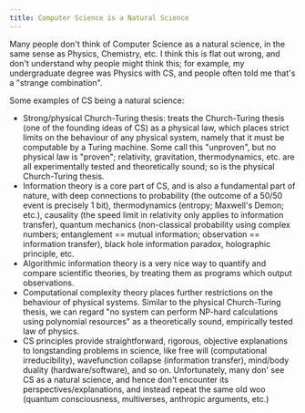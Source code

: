 ```yaml
---
title: Computer Science is a Natural Science
---
```


Many people don't think of Computer Science as a natural science, in the same
sense as Physics, Chemistry, etc. I think this is flat out wrong, and don't
understand why people might think this; for example, my undergraduate degree was
Physics with CS, and people often told me that's a "strange combination".

Some examples of CS being a natural science:

 - Strong/physical Church-Turing thesis: treats the Church-Turing thesis (one of
   the founding ideas of CS) as a physical law, which places strict limits on
   the behaviour of any physical system, namely that it must be computable by a
   Turing machine. Some call this "unproven", but no physical law is "proven";
   relativity, gravitation, thermodynamics, etc. are all experimentally tested
   and theoretically sound; so is the physical Church-Turing thesis.
 - Information theory is a core part of CS, and is also a fundamental part of
   nature, with deep connections to probability (the outcome of a 50/50 event is
   precisely 1 bit), thermodynamics (entropy; Maxwell's Demon; etc.), causality
   (the speed limit in relativity only applies to information transfer), quantum
   mechanics (non-classical probability using complex numbers; entanglement ==
   mutual information; observation == information transfer), black hole
   information paradox, holographic principle, etc.
 - Algorithmic information theory is a very nice way to quantify and compare
   scientific theories, by treating them as programs which output observations.
 - Computational complexity theory places further restrictions on the behaviour
   of physical systems. Similar to the physical Church-Turing thesis, we can
   regard "no system can perform NP-hard calculations using polynomial
   resources" as a theoretically sound, empirically tested law of physics.
 - CS principles provide straightforward, rigorous, objective explanations to
   longstanding problems in science, like free will (computational
   irreducibility), wavefunction collapse (information transfer), mind/body
   duality (hardware/software), and so on. Unfortunately, many don' see CS as a
   natural science, and hence don't encounter its perspectives/explanations, and
   instead repeat the same old woo (quantum consciousness, multiverses,
   anthropic arguments, etc.)

